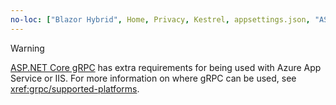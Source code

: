 ```yaml
---
no-loc: ["Blazor Hybrid", Home, Privacy, Kestrel, appsettings.json, "ASP.NET Core Identity", cookie, Cookie, Blazor, "Blazor Server", "Blazor WebAssembly", "Identity", "Let's Encrypt", Razor, SignalR]
---
```

> [!WARNING]
> [ASP.NET Core gRPC](xref:grpc/index) has extra requirements for being used with Azure App Service or IIS. For more information on where gRPC can be used, see <xref:grpc/supported-platforms>.
